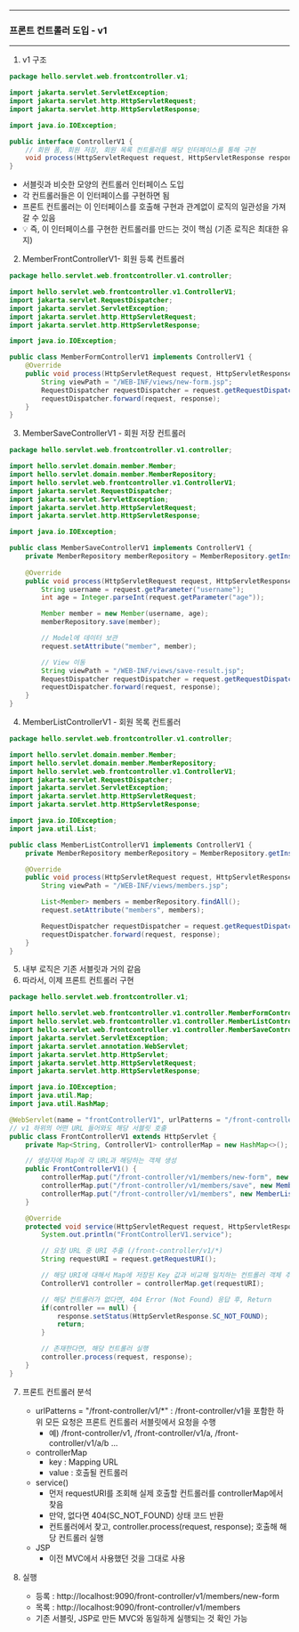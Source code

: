 -----
### 프론트 컨트롤러 도입 - v1
-----
1. v1 구조
```java
package hello.servlet.web.frontcontroller.v1;

import jakarta.servlet.ServletException;
import jakarta.servlet.http.HttpServletRequest;
import jakarta.servlet.http.HttpServletResponse;

import java.io.IOException;

public interface ControllerV1 {
    // 회원 폼, 회원 저장, 회원 목록 컨트롤러를 해당 인터페이스를 통해 구현
    void process(HttpServletRequest request, HttpServletResponse response) throws ServletException, IOException;
}
```
 - 서블릿과 비슷한 모양의 컨트롤러 인터페이스 도입
 - 각 컨트롤러들은 이 인터페이스를 구현하면 됨
 - 프론트 컨트롤러는 이 인터페이스를 호출해 구현과 관계없이 로직의 일관성을 가져갈 수 있음
 - 💡 즉, 이 인터페이스를 구현한 컨트롤러를 만드는 것이 핵심 (기존 로직은 최대한 유지)

2. MemberFrontControllerV1- 회원 등록 컨트롤러
```java
package hello.servlet.web.frontcontroller.v1.controller;

import hello.servlet.web.frontcontroller.v1.ControllerV1;
import jakarta.servlet.RequestDispatcher;
import jakarta.servlet.ServletException;
import jakarta.servlet.http.HttpServletRequest;
import jakarta.servlet.http.HttpServletResponse;

import java.io.IOException;

public class MemberFormControllerV1 implements ControllerV1 {
    @Override
    public void process(HttpServletRequest request, HttpServletResponse response) throws ServletException, IOException {
        String viewPath = "/WEB-INF/views/new-form.jsp";
        RequestDispatcher requestDispatcher = request.getRequestDispatcher(viewPath);
        requestDispatcher.forward(request, response);
    }
}
```

3. MemberSaveControllerV1 - 회원 저장 컨트롤러
```java
package hello.servlet.web.frontcontroller.v1.controller;

import hello.servlet.domain.member.Member;
import hello.servlet.domain.member.MemberRepository;
import hello.servlet.web.frontcontroller.v1.ControllerV1;
import jakarta.servlet.RequestDispatcher;
import jakarta.servlet.ServletException;
import jakarta.servlet.http.HttpServletRequest;
import jakarta.servlet.http.HttpServletResponse;

import java.io.IOException;

public class MemberSaveControllerV1 implements ControllerV1 {
    private MemberRepository memberRepository = MemberRepository.getInstance();
    
    @Override
    public void process(HttpServletRequest request, HttpServletResponse response) throws ServletException, IOException {
        String username = request.getParameter("username");
        int age = Integer.parseInt(request.getParameter("age"));

        Member member = new Member(username, age);
        memberRepository.save(member);

        // Model에 데이터 보관
        request.setAttribute("member", member);

        // View 이동
        String viewPath = "/WEB-INF/views/save-result.jsp";
        RequestDispatcher requestDispatcher = request.getRequestDispatcher(viewPath);
        requestDispatcher.forward(request, response);
    }
}
```

4. MemberListControllerV1 - 회원 목록 컨트롤러
```java
package hello.servlet.web.frontcontroller.v1.controller;

import hello.servlet.domain.member.Member;
import hello.servlet.domain.member.MemberRepository;
import hello.servlet.web.frontcontroller.v1.ControllerV1;
import jakarta.servlet.RequestDispatcher;
import jakarta.servlet.ServletException;
import jakarta.servlet.http.HttpServletRequest;
import jakarta.servlet.http.HttpServletResponse;

import java.io.IOException;
import java.util.List;

public class MemberListControllerV1 implements ControllerV1 {
    private MemberRepository memberRepository = MemberRepository.getInstance();

    @Override
    public void process(HttpServletRequest request, HttpServletResponse response) throws ServletException, IOException {
        String viewPath = "/WEB-INF/views/members.jsp";

        List<Member> members = memberRepository.findAll();
        request.setAttribute("members", members);

        RequestDispatcher requestDispatcher = request.getRequestDispatcher(viewPath);
        requestDispatcher.forward(request, response);
    }
}
```

5. 내부 로직은 기존 서블릿과 거의 같음
6. 따라서, 이제 프론트 컨트롤러 구현
```java
package hello.servlet.web.frontcontroller.v1;

import hello.servlet.web.frontcontroller.v1.controller.MemberFormControllerV1;
import hello.servlet.web.frontcontroller.v1.controller.MemberListControllerV1;
import hello.servlet.web.frontcontroller.v1.controller.MemberSaveControllerV1;
import jakarta.servlet.ServletException;
import jakarta.servlet.annotation.WebServlet;
import jakarta.servlet.http.HttpServlet;
import jakarta.servlet.http.HttpServletRequest;
import jakarta.servlet.http.HttpServletResponse;

import java.io.IOException;
import java.util.Map;
import java.util.HashMap;

@WebServlet(name = "frontControllerV1", urlPatterns = "/front-controller/v1/*")
// v1 하위의 어떤 URL 들어와도 해당 서블릿 호출
public class FrontControllerV1 extends HttpServlet {
    private Map<String, ControllerV1> controllerMap = new HashMap<>();

    // 생성자에 Map에 각 URL과 해당하는 객체 생성
    public FrontControllerV1() {
        controllerMap.put("/front-controller/v1/members/new-form", new MemberFormControllerV1());
        controllerMap.put("/front-controller/v1/members/save", new MemberSaveControllerV1());
        controllerMap.put("/front-controller/v1/members", new MemberListControllerV1());
    }

    @Override
    protected void service(HttpServletRequest request, HttpServletResponse response) throws ServletException, IOException {
        System.out.println("FrontControllerV1.service");

        // 요청 URL 중 URI 추출 (/front-controller/v1/*)
        String requestURI = request.getRequestURI();

        // 해당 URI에 대해서 Map에 저장된 Key 값과 비교해 일치하는 컨트롤러 객체 추출
        ControllerV1 controller = controllerMap.get(requestURI);

        // 해당 컨트롤러가 없다면, 404 Error (Not Found) 응답 후, Return
        if(controller == null) {
            response.setStatus(HttpServletResponse.SC_NOT_FOUND);
            return;
        }

        // 존재한다면, 해당 컨트롤러 실행
        controller.process(request, response);
    }
}
```

7. 프론트 컨트롤러 분석
   - urlPatterns = "/front-controller/v1/*" : /front-controller/v1을 포함한 하위 모든 요청은 프론트 컨트롤러 서블릿에서 요청을 수행
     + 예) /front-controller/v1, /front-controller/v1/a, /front-controller/v1/a/b ...
   - controllerMap
     + key : Mapping URL
     + value : 호출될 컨트롤러
   - service()
     + 먼저 requestURI를 조회해 실제 호출할 컨트롤러를 controllerMap에서 찾음
     + 만약, 없다면 404(SC_NOT_FOUND) 상태 코드 반환
     + 컨트롤러에서 찾고, controller.process(request, response); 호출해 해당 컨트롤러 실행
   - JSP
     + 이전 MVC에서 사용했던 것을 그대로 사용

  8. 실행
     - 등록 : http://localhost:9090/front-controller/v1/members/new-form
     - 목록 : http://localhost:9090/front-controller/v1/members
     - 기존 서블릿, JSP로 만든 MVC와 동일하게 실행되는 것 확인 가능

  
